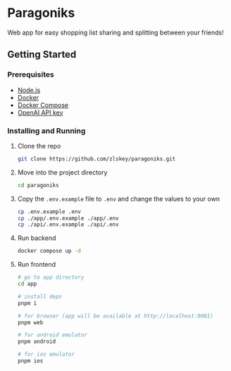 # Paragoniks

Web app for easy shopping list sharing and splitting between your friends!

## Getting Started

### Prerequisites

- [Node.js](https://nodejs.org/en/)
- [Docker](https://www.docker.com/)
- [Docker Compose](https://docs.docker.com/compose/)
- [OpenAI API key](https://platform.openai.com)

### Installing and Running

1. Clone the repo

   ```sh
   git clone https://github.com/zlskey/paragoniks.git
   ```

1. Move into the project directory

   ```sh
   cd paragoniks
   ```

1. Copy the `.env.example` file to `.env` and change the values to your own

   ```sh
   cp .env.example .env
   cp ./app/.env.example ./app/.env
   cp ./api/.env.example ./api/.env
   ```

1. Run backend

   ```sh
   docker compose up -d
   ```

1. Run frontend

   ```sh
   # go to app directory
   cd app

   # install deps
   pnpm i

   # for browser (app will be available at http://localhost:8081)
   pnpm web
   
   # for android emulator
   pnpm android
   
   # for ios emulator
   pnpm ios
   ```

